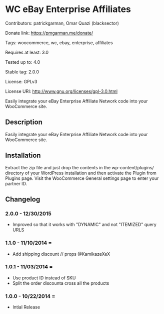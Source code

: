 # WC eBay Enterprise Affiliates

Contributors: patrickgarman, Omar Quazi (blacksector)

Donate link: https://pmgarman.me/donate/

Tags: woocommerce, wc, ebay, enterprise, affiliates

Requires at least: 3.0

Tested up to: 4.0

Stable tag: 2.0.0

License: GPLv3

License URI: http://www.gnu.org/licenses/gpl-3.0.html



Easily integrate your eBay Enterprise Affiliate Network code into your WooCommerce site.

## Description

Easily integrate your eBay Enterprise Affiliate Network code into your WooCommerce site.

## Installation

Extract the zip file and just drop the contents in the wp-content/plugins/ directory of your WordPress installation and then activate the Plugin from Plugins page. Visit the WooCommerce General settings page to enter your partner ID.

## Changelog

### 2.0.0 - 12/30/2015
* Improved so that it works with "DYNAMIC" and not "ITEMIZED" query URLS

### 1.1.0 - 11/10/2014 =
* Add shipping discount // props @KamikazeXeX

### 1.0.1 - 11/03/2014 =
* Use product ID instead of SKU
* Split the order discounta cross all the products

### 1.0.0 - 10/22/2014 =
* Intial Release
